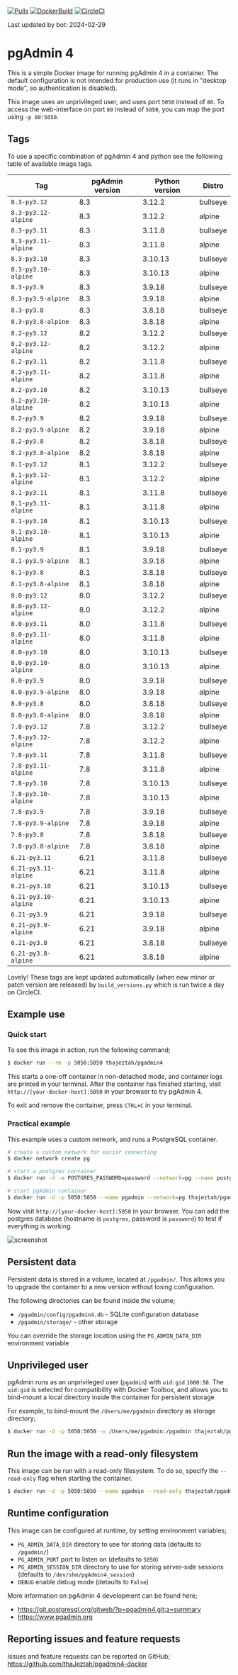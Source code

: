 [![Pulls](https://img.shields.io/docker/pulls/chinaboeller/pgadmin4.svg?style=flat-square&logo=docker)](https://hub.docker.com/r/chinaboeller/pgadmin4/)
[![DockerBuild](https://img.shields.io/docker/cloud/build/chinaboeller/pgadmin4.svg?style=flat-square&logo=docker)](https://hub.docker.com/r/chinaboeller/pgadmin4/)
[![CircleCI](https://img.shields.io/circleci/project/github/FlorianASchroeder/pgadmin4-docker.svg?style=flat-square&logo=circleci)](https://circleci.com/gh/FlorianASchroeder/pgadmin4-docker)

Last updated by bot: 2024-02-29

# pgAdmin 4

This is a simple Docker image for running pgAdmin 4 in a container. The default
configuration is not intended for production use (it runs in "desktop mode",
so authentication is disabled).

This image uses an unprivileged user, and uses port `5050` instead of `80`.
To access the web-interface on port `80` instead of `5050`, you can map the
port using `-p 80:5050`.

## Tags
To use a specific combination of pgAdmin 4 and python see the following table of available image tags.

| Tag | pgAdmin version | Python version | Distro |
| --- | --- | --- | --- |
| `8.3-py3.12` | 8.3 | 3.12.2 | bullseye |
| `8.3-py3.12-alpine` | 8.3 | 3.12.2 | alpine |
| `8.3-py3.11` | 8.3 | 3.11.8 | bullseye |
| `8.3-py3.11-alpine` | 8.3 | 3.11.8 | alpine |
| `8.3-py3.10` | 8.3 | 3.10.13 | bullseye |
| `8.3-py3.10-alpine` | 8.3 | 3.10.13 | alpine |
| `8.3-py3.9` | 8.3 | 3.9.18 | bullseye |
| `8.3-py3.9-alpine` | 8.3 | 3.9.18 | alpine |
| `8.3-py3.8` | 8.3 | 3.8.18 | bullseye |
| `8.3-py3.8-alpine` | 8.3 | 3.8.18 | alpine |
| `8.2-py3.12` | 8.2 | 3.12.2 | bullseye |
| `8.2-py3.12-alpine` | 8.2 | 3.12.2 | alpine |
| `8.2-py3.11` | 8.2 | 3.11.8 | bullseye |
| `8.2-py3.11-alpine` | 8.2 | 3.11.8 | alpine |
| `8.2-py3.10` | 8.2 | 3.10.13 | bullseye |
| `8.2-py3.10-alpine` | 8.2 | 3.10.13 | alpine |
| `8.2-py3.9` | 8.2 | 3.9.18 | bullseye |
| `8.2-py3.9-alpine` | 8.2 | 3.9.18 | alpine |
| `8.2-py3.8` | 8.2 | 3.8.18 | bullseye |
| `8.2-py3.8-alpine` | 8.2 | 3.8.18 | alpine |
| `8.1-py3.12` | 8.1 | 3.12.2 | bullseye |
| `8.1-py3.12-alpine` | 8.1 | 3.12.2 | alpine |
| `8.1-py3.11` | 8.1 | 3.11.8 | bullseye |
| `8.1-py3.11-alpine` | 8.1 | 3.11.8 | alpine |
| `8.1-py3.10` | 8.1 | 3.10.13 | bullseye |
| `8.1-py3.10-alpine` | 8.1 | 3.10.13 | alpine |
| `8.1-py3.9` | 8.1 | 3.9.18 | bullseye |
| `8.1-py3.9-alpine` | 8.1 | 3.9.18 | alpine |
| `8.1-py3.8` | 8.1 | 3.8.18 | bullseye |
| `8.1-py3.8-alpine` | 8.1 | 3.8.18 | alpine |
| `8.0-py3.12` | 8.0 | 3.12.2 | bullseye |
| `8.0-py3.12-alpine` | 8.0 | 3.12.2 | alpine |
| `8.0-py3.11` | 8.0 | 3.11.8 | bullseye |
| `8.0-py3.11-alpine` | 8.0 | 3.11.8 | alpine |
| `8.0-py3.10` | 8.0 | 3.10.13 | bullseye |
| `8.0-py3.10-alpine` | 8.0 | 3.10.13 | alpine |
| `8.0-py3.9` | 8.0 | 3.9.18 | bullseye |
| `8.0-py3.9-alpine` | 8.0 | 3.9.18 | alpine |
| `8.0-py3.8` | 8.0 | 3.8.18 | bullseye |
| `8.0-py3.8-alpine` | 8.0 | 3.8.18 | alpine |
| `7.8-py3.12` | 7.8 | 3.12.2 | bullseye |
| `7.8-py3.12-alpine` | 7.8 | 3.12.2 | alpine |
| `7.8-py3.11` | 7.8 | 3.11.8 | bullseye |
| `7.8-py3.11-alpine` | 7.8 | 3.11.8 | alpine |
| `7.8-py3.10` | 7.8 | 3.10.13 | bullseye |
| `7.8-py3.10-alpine` | 7.8 | 3.10.13 | alpine |
| `7.8-py3.9` | 7.8 | 3.9.18 | bullseye |
| `7.8-py3.9-alpine` | 7.8 | 3.9.18 | alpine |
| `7.8-py3.8` | 7.8 | 3.8.18 | bullseye |
| `7.8-py3.8-alpine` | 7.8 | 3.8.18 | alpine |
| `6.21-py3.11` | 6.21 | 3.11.8 | bullseye |
| `6.21-py3.11-alpine` | 6.21 | 3.11.8 | alpine |
| `6.21-py3.10` | 6.21 | 3.10.13 | bullseye |
| `6.21-py3.10-alpine` | 6.21 | 3.10.13 | alpine |
| `6.21-py3.9` | 6.21 | 3.9.18 | bullseye |
| `6.21-py3.9-alpine` | 6.21 | 3.9.18 | alpine |
| `6.21-py3.8` | 6.21 | 3.8.18 | bullseye |
| `6.21-py3.8-alpine` | 6.21 | 3.8.18 | alpine |

Lovely! These tags are kept updated automatically (when new minor or patch version are released) by `build_versions.py` which is run twice a day on CircleCI.

## Example use

### Quick start

To see this image in action, run the following command;

```bash
$ docker run --rm -p 5050:5050 thajeztah/pgadmin4
```

This starts a one-off container in non-detached mode, and container logs are
printed in your terminal. After the container has finished starting, visit
`http://[your-docker-host]:5050` in your browser to try pgAdmin 4.

To exit and remove the container, press `CTRL+C` in your terminal.


### Practical example

This example uses a custom network, and runs a PostgreSQL container.

```bash
# create a custom network for easier connecting
$ docker network create pg

# start a postgres container
$ docker run -d -e POSTGRES_PASSWORD=password --network=pg --name postgres postgres:9-alpine

# start pgAdmin container
$ docker run -d -p 5050:5050 --name pgadmin --network=pg thajeztah/pgadmin4
```

Now visit `http://[your-docker-host]:5050` in your browser. You can add the
postgres database (hostname is `postgres`, password is `password`) to test
if everything is working.

![screenshot](https://raw.githubusercontent.com/thaJeztah/pgadmin4-docker/master/pgadmin-screenshot.png)

## Persistent data

Persistent data is stored in a volume, located at `/pgadmin/`. This allows
you to upgrade the container to a new version without losing configuration.

The following directories can be found inside the volume;

- `/pgadmin/config/pgadmin4.db` - SQLite configuration database
- `/pgadmin/storage/` - other storage

You can override the storage location using the `PG_ADMIN_DATA_DIR`
environment variable

## Unprivileged user

pgAdmin runs as an unprivileged user (`pgadmin`) with `uid:gid` `1000:50`.
The `uid:gid` is selected for compatibility with Docker Toolbox, and allows
you to bind-mount a local directory inside the container for persistent
storage

For example, to bind-mount the `/Users/me/pgadmin` directory as storage directory;

```bash
$ docker run -d -p 5050:5050 -v /Users/me/pgadmin:/pgadmin thajeztah/pgadmin4
```

## Run the image with a read-only filesystem

This image can be run with a read-only filesystem. To do so, specify the
`--read-only` flag when starting the container.

```bash
$ docker run -d -p 5050:5050 --name pgadmin --read-only thajeztah/pgadmin4
```

## Runtime configuration

This image can be configured at runtime, by setting environment variables;

- `PG_ADMIN_DATA_DIR` directory to use for storing data (defaults to `/pgadmin/`)
- `PG_ADMIN_PORT` port to listen on (defaults to `5050`)
- `PG_ADMIN_SESSION_DIR` directory to use for storing server-side sessions (defaults to `/dev/shm/pgAdmin4_session`)
- `DEBUG` enable debug mode (detaults to `False`)

More information on pgAdmin 4 development can be found here;

- https://git.postgresql.org/gitweb/?p=pgadmin4.git;a=summary
- https://www.pgadmin.org

## Reporting issues and feature requests

Issues and feature requests can be reported on GitHub;
https://github.com/thaJeztah/pgadmin4-docker
